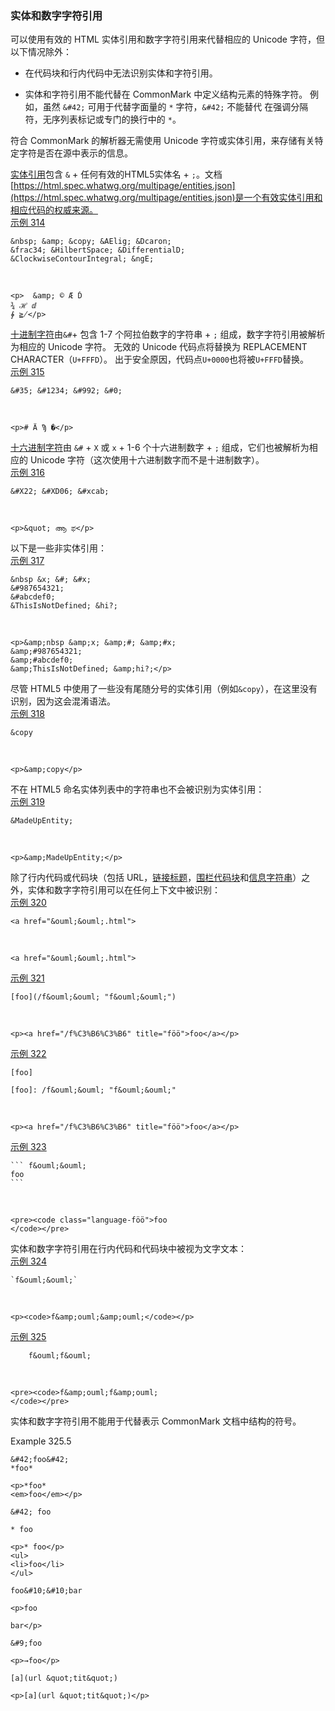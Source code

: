 ### 实体和数字字符引用

可以使用有效的 HTML 实体引用和数字字符引用来代替相应的 Unicode 字符，但以下情况除外：

- 在代码块和行内代码中无法识别实体和字符引用。

- 实体和字符引用不能代替在 CommonMark 中定义结构元素的特殊字符。 例如，虽然 `&#42;` 可用于代替字面量的 `*` 字符，`&#42;` 不能替代 在强调分隔符，无序列表标记或专门的换行中的 `*`。

符合 CommonMark 的解析器无需使用 Unicode 字符或实体引用，来存储有关特定字符是否在源中表示的信息。
  
[实体引用](https://github.github.com/gfm/#entity-references)包含 `&` + 任何有效的HTML5实体名 + `;`。文档[https://html.spec.whatwg.org/multipage/entities.json](https://html.spec.whatwg.org/multipage/entities.json)是一个有效实体引用和相应代码的权威来源。     
[示例 314](https://github.github.com/gfm/#example-314)  

    &nbsp; &amp; &copy; &AElig; &Dcaron;
    &frac34; &HilbertSpace; &DifferentialD;
    &ClockwiseContourIntegral; &ngE;

   

    <p>  &amp; © Æ Ď
    ¾ ℋ ⅆ
    ∲ ≧̸</p>

[十进制字符](https://github.github.com/gfm/#decimal-numeric-character)由`&#`+ 包含 1-7 个阿拉伯数字的字符串 + `;` 组成，数字字符引用被解析为相应的 Unicode 字符。 无效的 Unicode 代码点将替换为 REPLACEMENT CHARACTER（`U+FFFD`）。 出于安全原因，代码点`U+0000`也将被`U+FFFD`替换。  
[示例 315](https://github.github.com/gfm/#example-315)  

    &#35; &#1234; &#992; &#0;

   

    <p># Ӓ Ϡ �</p>

[十六进制字符](https://github.github.com/gfm/#hexadecimal-numeric-character)由 `&#` + `X` 或 `x` + 1-6 个十六进制数字 + `;` 组成，它们也被解析为相应的 Unicode 字符（这次使用十六进制数字而不是十进制数字）。  
[示例 316](https://github.github.com/gfm/#example-316)  

    &#X22; &#XD06; &#xcab;

   

    <p>&quot; ആ ಫ</p>

以下是一些非实体引用：  
[示例 317](https://github.github.com/gfm/#example-317)  

    &nbsp &x; &#; &#x;
    &#987654321;
    &#abcdef0;
    &ThisIsNotDefined; &hi?;

   

    <p>&amp;nbsp &amp;x; &amp;#; &amp;#x;
    &amp;#987654321;
    &amp;#abcdef0;
    &amp;ThisIsNotDefined; &amp;hi?;</p>

尽管 HTML5 中使用了一些没有尾随分号的实体引用（例如`&copy`），在这里没有识别，因为这会混淆语法。  
[示例 318](https://github.github.com/gfm/#example-318)  

    &copy

   

    <p>&amp;copy</p>

不在 HTML5 命名实体列表中的字符串也不会被识别为实体引用：  
[示例 319](https://github.github.com/gfm/#example-319)  

    &MadeUpEntity;

   

    <p>&amp;MadeUpEntity;</p>

除了行内代码或代码块（包括 URL，[链接标题](https://github.github.com/gfm/#link-title)，[围栏代码块](https://github.github.com/gfm/#fenced-code-block)和[信息字符串](https://github.github.com/gfm/#info-string)）之外，实体和数字字符引用可以在任何上下文中被识别：    
[示例 320](https://github.github.com/gfm/#example-320)  

    <a href="&ouml;&ouml;.html">

   

    <a href="&ouml;&ouml;.html">

[示例 321](https://github.github.com/gfm/#example-321)  

    [foo](/f&ouml;&ouml; "f&ouml;&ouml;")

   

    <p><a href="/f%C3%B6%C3%B6" title="föö">foo</a></p>

[示例 322](https://github.github.com/gfm/#example-322)  

    [foo]
    
    [foo]: /f&ouml;&ouml; "f&ouml;&ouml;"

   

    <p><a href="/f%C3%B6%C3%B6" title="föö">foo</a></p>

[示例 323](https://github.github.com/gfm/#example-323)  

    ``` f&ouml;&ouml;
    foo
    ```

   

    <pre><code class="language-föö">foo
    </code></pre>

实体和数字字符引用在行内代码和代码块中被视为文字文本：  
[示例 324](https://github.github.com/gfm/#example-324)  

    `f&ouml;&ouml;`

   

    <p><code>f&amp;ouml;&amp;ouml;</code></p>

[示例 325](https://github.github.com/gfm/#example-325)  

        f&ouml;f&ouml;

   

    <pre><code>f&amp;ouml;f&amp;ouml;
    </code></pre>


实体和数字字符引用不能用于代替表示 CommonMark 文档中结构的符号。

Example 325.5    
````
&#42;foo&#42;
*foo*
````

````
<p>*foo*
<em>foo</em></p>
````

````
&#42; foo

* foo
````

````
<p>* foo</p>
<ul>
<li>foo</li>
</ul>
````

````
foo&#10;&#10;bar
````

````
<p>foo

bar</p>
````

````
&#9;foo
````

````
<p>→foo</p>
````


````
[a](url &quot;tit&quot;)
````

````
<p>[a](url &quot;tit&quot;)</p>
````